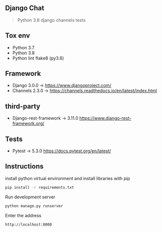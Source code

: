 ## Django Chat

> Python 3.8
> django channels tests

## Tox env

* Python 3.7
* Python 3.8
* Python lint flake8 (py3.8)

## Framework

* Django 3.0.0 -> https://www.djangoproject.com/
* Channels 2.3.0 -> https://channels.readthedocs.io/en/latest/index.html

## third-party

* Django-rest-framework -> 3.11.0 https://www.django-rest-framework.org/

## Tests

* Pytest -> 5.3.0 https://docs.pytest.org/en/latest/

## Instructions

install python virtual environment and install libraries with pip

```bash
pip install -r requirements.txt
```

Run development server

```bash
python manage.py runserver
```

Enter the address

```bash
http://localhost:8000
```
